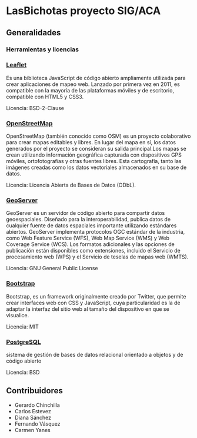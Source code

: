 # LasBichotas proyecto SIG/ACA

## Generalidades 

### Herramientas y licencias 

### [Leaflet](https://leafletjs.com/)
Es una biblioteca JavaScript de código abierto ampliamente utilizada para crear aplicaciones de mapeo web. Lanzado por primera vez en 2011, es compatible con la mayoría de las plataformas móviles y de escritorio, compatible con HTML5 y CSS3.

Licencia: BSD-2-Clause

### [OpenStreetMap](https://www.openstreetmap.org/)
OpenStreetMap (también conocido como OSM) es un proyecto colaborativo para crear mapas editables y libres. En lugar del mapa en sí, los datos generados por el proyecto se consideran su salida principal.Los mapas se crean utilizando información geográfica capturada con dispositivos GPS móviles, ortofotografías y otras fuentes libres. Esta cartografía, tanto las imágenes creadas como los datos vectoriales almacenados en su base de datos.

Licencia: Licencia Abierta de Bases de Datos (ODbL).

### [GeoServer](https://geoserver.org/)
GeoServer es un servidor de código abierto para compartir datos geoespaciales. Diseñado para la interoperabilidad, publica datos de cualquier fuente de datos espaciales importante utilizando estándares abiertos. GeoServer implementa protocolos OGC estándar de la industria, como Web Feature Service (WFS), Web Map Service (WMS) y Web Coverage Service (WCS). Los formatos adicionales y las opciones de publicación están disponibles como extensiones, incluido el Servicio de procesamiento web (WPS) y el Servicio de teselas de mapas web (WMTS).

Licencia:  GNU General Public License 

### [Bootstrap](https://getbootstrap.com/)
Bootstrap, es un framework originalmente creado por Twitter, que permite crear interfaces web con CSS y JavaScript, cuya particularidad es la de adaptar la interfaz del sitio web al tamaño del dispositivo en que se visualice.

Licencia: MIT

### [PostgreSQL](https://www.postgresql.org/)
 sistema de gestión de bases de datos relacional orientado a objetos y de código abierto

Licencia: BSD

## Contribuidores

- Gerardo Chinchilla
- Carlos Estevez
- Diana Sánchez
- Fernando Vásquez
- Carmen Yanes
